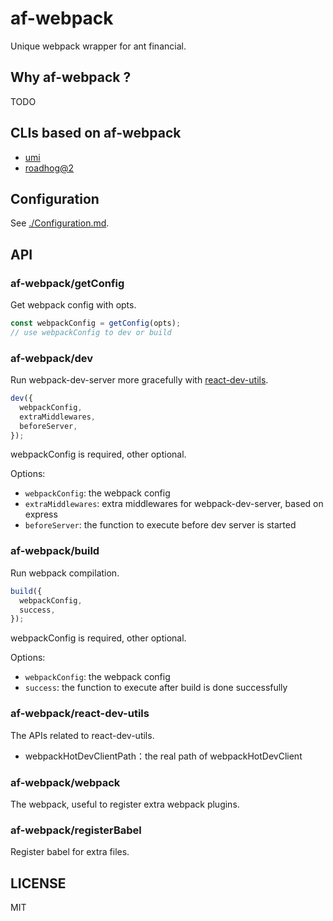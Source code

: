 # af-webpack

Unique webpack wrapper for ant financial.

## Why af-webpack ?

TODO

## CLIs based on af-webpack

* [umi](https://github.com/umijs/umi)
* [roadhog@2](https://github.com/sorrycc/roadhog/tree/2.0)

## Configuration

See [./Configuration.md](./Configuration.md).

## API

### af-webpack/getConfig

Get webpack config with opts.

```js
const webpackConfig = getConfig(opts);
// use webpackConfig to dev or build
```

### af-webpack/dev

Run webpack-dev-server more gracefully with [react-dev-utils](https://github.com/facebookincubator/create-react-app/tree/master/packages/react-dev-utils).

```js
dev({
  webpackConfig,
  extraMiddlewares,
  beforeServer,
});
```

webpackConfig is required, other optional.

Options:

* `webpackConfig`: the webpack config 
* `extraMiddlewares`: extra middlewares for webpack-dev-server, based on express
* `beforeServer`: the function to execute before dev server is started

### af-webpack/build

Run webpack compilation.

```js
build({
  webpackConfig,
  success,
});
```

webpackConfig is required, other optional.

Options:

* `webpackConfig`: the webpack config 
* `success`: the function to execute after build is done successfully

### af-webpack/react-dev-utils

The APIs related to react-dev-utils.

* webpackHotDevClientPath：the real path of webpackHotDevClient

### af-webpack/webpack

The webpack, useful to register extra webpack plugins.

### af-webpack/registerBabel

Register babel for extra files.

## LICENSE

MIT
